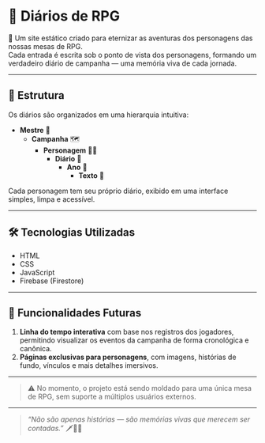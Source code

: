 # 📖 Diários de RPG

🎲 Um site estático criado para eternizar as aventuras dos personagens das nossas mesas de RPG.  
Cada entrada é escrita sob o ponto de vista dos personagens, formando um verdadeiro diário de campanha — uma memória viva de cada jornada.

---

## 🧭 Estrutura

Os diários são organizados em uma hierarquia intuitiva:

- **Mestre** 🧙  
  - **Campanha** 🗺️  
    - **Personagem** 🧍‍♀️  
      - **Diário** 📖  
        - **Ano** 📅  
          - **Texto** 📝  

Cada personagem tem seu próprio diário, exibido em uma interface simples, limpa e acessível.

---

## 🛠️ Tecnologias Utilizadas

- HTML  
- CSS  
- JavaScript  
- Firebase (Firestore)

---

## 🔮 Funcionalidades Futuras

1. **Linha do tempo interativa** com base nos registros dos jogadores, permitindo visualizar os eventos da campanha de forma cronológica e canônica.
2. **Páginas exclusivas para personagens**, com imagens, histórias de fundo, vínculos e mais detalhes imersivos.

---

> ⚠️ No momento, o projeto está sendo moldado para uma única mesa de RPG, sem suporte a múltiplos usuários externos.

---

> _“Não são apenas histórias — são memórias vivas que merecem ser contadas.”_ 🗡️📜✨
